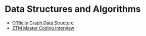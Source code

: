 # Data Structures and Algorithms 


- [ O'Rielly Graph Data Structure](/oreilly_graph_dsa/orielly_graph_dsa.md)
- [ ZTM Master Coding Interview](/ztm_master_ci/master_ci.md)